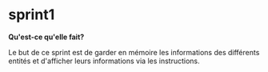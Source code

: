 # sprint1

**Qu'est-ce qu'elle fait?**

Le but de ce sprint est de garder en mémoire les informations des différents entités et d'afficher leurs informations via les instructions.
